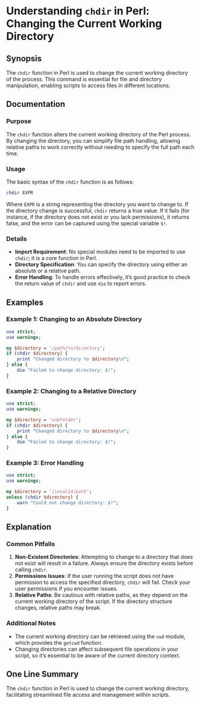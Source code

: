 <!--
Meta Description: # Understanding `chdir` in Perl: Changing the Current Working Directory ## Synopsis The `chdir` function in Perl is used to change the current working...
Meta Keywords: directory, chdir, perl, change, use
-->

# Understanding `chdir` in Perl: Changing the Current Working Directory

## Synopsis
The `chdir` function in Perl is used to change the current working directory of the process. This command is essential for file and directory manipulation, enabling scripts to access files in different locations.

## Documentation
### Purpose
The `chdir` function alters the current working directory of the Perl process. By changing the directory, you can simplify file path handling, allowing relative paths to work correctly without needing to specify the full path each time.

### Usage
The basic syntax of the `chdir` function is as follows:

```perl
chdir EXPR
```

Where `EXPR` is a string representing the directory you want to change to. If the directory change is successful, `chdir` returns a true value. If it fails (for instance, if the directory does not exist or you lack permissions), it returns false, and the error can be captured using the special variable `$!`.

### Details
- **Import Requirement**: No special modules need to be imported to use `chdir`; it is a core function in Perl.
- **Directory Specification**: You can specify the directory using either an absolute or a relative path.
- **Error Handling**: To handle errors effectively, it’s good practice to check the return value of `chdir` and use `die` to report errors.

## Examples

### Example 1: Changing to an Absolute Directory
```perl
use strict;
use warnings;

my $directory = '/path/to/directory';
if (chdir $directory) {
    print "Changed directory to $directory\n";
} else {
    die "Failed to change directory: $!";
}
```

### Example 2: Changing to a Relative Directory
```perl
use strict;
use warnings;

my $directory = 'subfolder';
if (chdir $directory) {
    print "Changed directory to $directory\n";
} else {
    die "Failed to change directory: $!";
}
```

### Example 3: Error Handling
```perl
use strict;
use warnings;

my $directory = '/invalid/path';
unless (chdir $directory) {
    warn "Could not change directory: $!";
}
```

## Explanation
### Common Pitfalls
1. **Non-Existent Directories**: Attempting to change to a directory that does not exist will result in a failure. Always ensure the directory exists before calling `chdir`.
2. **Permissions Issues**: If the user running the script does not have permission to access the specified directory, `chdir` will fail. Check your user permissions if you encounter issues.
3. **Relative Paths**: Be cautious with relative paths, as they depend on the current working directory of the script. If the directory structure changes, relative paths may break.

### Additional Notes
- The current working directory can be retrieved using the `cwd` module, which provides the `getcwd` function.
- Changing directories can affect subsequent file operations in your script, so it’s essential to be aware of the current directory context.

## One Line Summary
The `chdir` function in Perl is used to change the current working directory, facilitating streamlined file access and management within scripts.